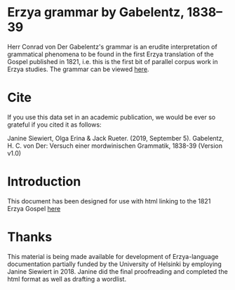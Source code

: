 # Erzya grammar by Gabelentz, 1838–39
Herr Conrad von Der Gabelentz's grammar is an erudite interpretation of grammatical phenomena to be found in the first Erzya translation of the Gospel published in 1821, i.e. this is the first bit of parallel corpus work in Erzya studies.
The grammar can be viewed [here](https://rueter.github.io/Erzya-grammar-Gabelentz-1838-39/GabelentzHCVonDer-Versuch-einer-mordwinischen-Grammatik-1838-39.html).

# Cite

If you use this data set in an academic publication, we would be ever so grateful if you cited it as follows:

Janine Siewiert, Olga Erina & Jack Rueter. (2019, September 5). Gabelentz, H. C. von Der: Versuch einer mordwinischen Grammatik, 1838-39 (Version v1.0)

# Introduction
This document has been designed for use with html linking to the 1821 Erzya Gospel [here](https://github.com/rueter/myv_New-Testament_1821-1827)

# Thanks

This material is being made available for development of Erzya-language documentation partially funded by the University of Helsinki by employing Janine Siewiert in 2018. Janine did the final proofreading and completed the html format as well as drafting a wordlist.
